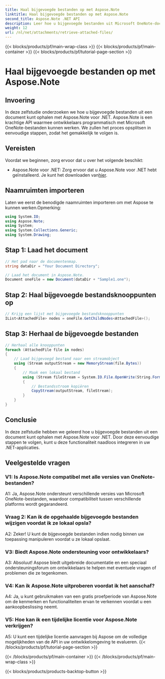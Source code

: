 ```yaml
---
title: Haal bijgevoegde bestanden op met Aspose.Note
linktitle: Haal bijgevoegde bestanden op met Aspose.Note
second_title: Aspose.Note .NET API
description: Leer hoe u bijgevoegde bestanden uit Microsoft OneNote-documenten kunt ophalen met Aspose.Note voor .NET. Volg de stappen om te laden, knooppunten op te halen en bijlagen te doorlopen.
weight: 12
url: /nl/net/attachments/retrieve-attached-files/
---
```


{{< blocks/products/pf/main-wrap-class >}}
{{< blocks/products/pf/main-container >}}
{{< blocks/products/pf/tutorial-page-section >}}

# Haal bijgevoegde bestanden op met Aspose.Note

## Invoering

In deze zelfstudie onderzoeken we hoe u bijgevoegde bestanden uit een document kunt ophalen met Aspose.Note voor .NET. Aspose.Note is een krachtige API waarmee ontwikkelaars programmatisch met Microsoft OneNote-bestanden kunnen werken. We zullen het proces opsplitsen in eenvoudige stappen, zodat het gemakkelijk te volgen is.

## Vereisten

Voordat we beginnen, zorg ervoor dat u over het volgende beschikt:

-  Aspose.Note voor .NET: Zorg ervoor dat u Aspose.Note voor .NET hebt geïnstalleerd. Je kunt het downloaden van[hier](https://releases.aspose.com/note/net/).

## Naamruimten importeren

Laten we eerst de benodigde naamruimten importeren om met Aspose te kunnen werken.Opmerking:

```csharp
using System.IO;
using Aspose.Note;
using System;
using System.Collections.Generic;
using System.Drawing;
```

## Stap 1: Laad het document

```csharp
// Het pad naar de documentenmap.
string dataDir = "Your Document Directory";

// Laad het document in Aspose.Note.
Document oneFile = new Document(dataDir + "Sample1.one");
```

## Stap 2: Haal bijgevoegde bestandsknooppunten op

```csharp
// Krijg een lijst met bijgevoegde bestandsknooppunten
IList<AttachedFile> nodes = oneFile.GetChildNodes<AttachedFile>();
```

## Stap 3: Herhaal de bijgevoegde bestanden

```csharp
// Herhaal alle knooppunten
foreach (AttachedFile file in nodes)
{
    // Laad bijgevoegd bestand naar een streamobject
    using (Stream outputStream = new MemoryStream(file.Bytes))
    {
        // Maak een lokaal bestand
        using (Stream fileStream = System.IO.File.OpenWrite(String.Format(dataDir + file.FileName)))
        {
            // Bestandsstroom kopiëren
            CopyStream(outputStream, fileStream);
        }
    }
}
```

## Conclusie

In deze zelfstudie hebben we geleerd hoe u bijgevoegde bestanden uit een document kunt ophalen met Aspose.Note voor .NET. Door deze eenvoudige stappen te volgen, kunt u deze functionaliteit naadloos integreren in uw .NET-applicaties.

## Veelgestelde vragen

### V1: Is Aspose.Note compatibel met alle versies van OneNote-bestanden?

A1: Ja, Aspose.Note ondersteunt verschillende versies van Microsoft OneNote-bestanden, waardoor compatibiliteit tussen verschillende platforms wordt gegarandeerd.

### Vraag 2: Kan ik de opgehaalde bijgevoegde bestanden wijzigen voordat ik ze lokaal opsla?

A2: Zeker! U kunt de bijgevoegde bestanden indien nodig binnen uw toepassing manipuleren voordat u ze lokaal opslaat.

### V3: Biedt Aspose.Note ondersteuning voor ontwikkelaars?

A3: Absoluut! Aspose biedt uitgebreide documentatie en een speciaal ondersteuningsforum om ontwikkelaars te helpen met eventuele vragen of problemen die ze tegenkomen.

### V4: Kan ik Aspose.Note uitproberen voordat ik het aanschaf?

A4: Ja, u kunt gebruikmaken van een gratis proefperiode van Aspose.Note om de kenmerken en functionaliteiten ervan te verkennen voordat u een aankoopbeslissing neemt.

### V5: Hoe kan ik een tijdelijke licentie voor Aspose.Note verkrijgen?

A5: U kunt een tijdelijke licentie aanvragen bij Aspose om de volledige mogelijkheden van de API in uw ontwikkelomgeving te evalueren.
{{< /blocks/products/pf/tutorial-page-section >}}

{{< /blocks/products/pf/main-container >}}
{{< /blocks/products/pf/main-wrap-class >}}

{{< blocks/products/products-backtop-button >}}
